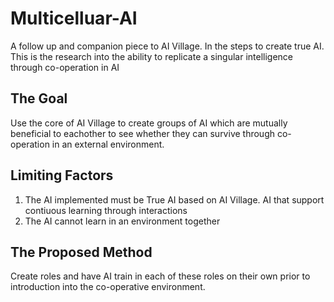 # Multicelluar-AI
A follow up and companion piece to AI Village. In the steps to create true AI. This is the research into the ability to replicate a singular intelligence through co-operation in AI

## The Goal
Use the core of AI Village to create groups of AI which are mutually beneficial to eachother to see whether they can survive through co-operation in an external environment. 

## Limiting Factors 
1. The AI implemented must be True AI based on AI Village. AI that support contiuous learning through interactions
2. The AI cannot learn in an environment together

## The Proposed Method

Create roles and have AI train in each of these roles on their own prior to introduction into the co-operative environment. 
